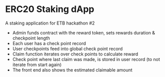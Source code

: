 # ERC20 Staking dApp

A staking application for ETB hackathon #2

- Admin funds contract with the reward token, sets rewards duration & checkpoint length
- Each user has a check point record
- User checkpoints feed into global check point record
- Claim function iterates over check points to calculate reward
- Check point where last claim was made, is stored in user record (to not iterate from start again)
- The front end also shows the estimated claimable amount
